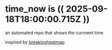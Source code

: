 # time_now is (( 2025-09-18T18:00:00.715Z ))

an automated repo that shows the currnent time

inspired by [breakingheatmap](https://github.com/breakingheatmap/breakingheatmap)